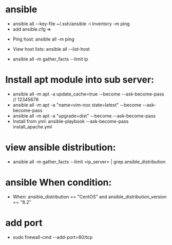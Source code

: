 # ansible

-   ansible all --key-file ~/.ssh/ansible -i inventory -m ping
-   add ansible.cfg =>

*   Ping host: ansible all -m ping

*   View host lists: ansible all --list-host
*   ansible all -m gather_facts --limit ip

# Install apt module into sub server:

-   ansible all -m apt -a update_cache=true --become --ask-become-pass // 12345678
-   ansible all -m apt -a "name=vim-nox state=latest" --become --ask-become-pass
-   ansible all -m apt -a "upgrade=dist" --become --ask-become-pass
-   Install from yml: ansible-playbook --ask-become-pass install_apache.yml

# view ansible distribution:

-   ansible all -m gather_facts --limit <ip_server> | grep ansible_distribution

# ansible When condition:

-   When: ansible_distribution == "CentOS" and ansible_distribution_version == "8.2"

# add port

-   sudo firewall-cmd --add-port=80/tcp


